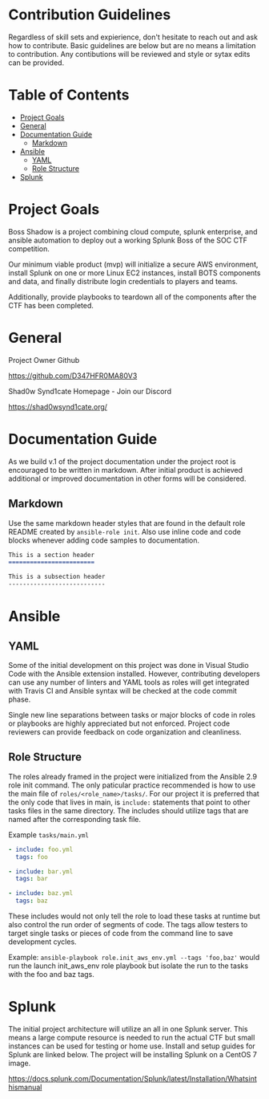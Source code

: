 Contribution Guidelines
=======================

Regardless of skill sets and expierience, don't hesitate to reach out and ask how to contribute. Basic guidelines are below but are no means a limitation to contribution. Any contibutions will be reviewed and style or sytax edits can be provided.


Table of Contents
=================

* [Project Goals](#project-goals)
* [General](#general)
* [Documentation Guide](#documentation-guide)
    * [Markdown](#markdown)
* [Ansible](#ansible)
    * [YAML](#yaml)
    * [Role Structure](#role-structure)
* [Splunk](#splunk)

Project Goals
=============

Boss Shadow is a project combining cloud compute, splunk enterprise, and ansible automation to deploy out a working Splunk Boss of the SOC CTF competition.

Our minimum viable product (mvp) will initialize a secure AWS environment, install Splunk on one or more Linux EC2 instances, install BOTS components and data, and finally distribute login credentials to players and teams.

Additionally, provide playbooks to teardown all of the components after the CTF has been completed.

General
=======

Project Owner Github

https://github.com/D347HFR0MA80V3

Shad0w Synd1cate Homepage - Join our Discord

https://shad0wsynd1cate.org/

Documentation Guide
===================

As we build v.1 of the project documentation under the project root is encouraged to be written in markdown. After initial product is achieved additional or improved documentation in other forms will be considered.

Markdown
--------

Use the same markdown header styles that are found in the default role README created by `ansible-role init`. Also use inline code and code blocks whenever adding code samples to documentation.

```md
This is a section header
========================

This is a subsection header
---------------------------
```

Ansible
=======

YAML
----

Some of the initial development on this project was done in Visual Studio Code with the Ansible extension installed. However, contributing developers can use any number of linters and YAML tools as roles will get integrated with Travis CI and Ansible syntax will be checked at the code commit phase.

Single new line separations between tasks or major blocks of code in roles or playbooks are highly appreciated but not enforced. Project code reviewers can provide feedback on code organization and cleanliness. 

Role Structure
--------------

The roles already framed in the project were initialized from the Ansible 2.9 role init command. The only paticular practice recommended is how to use the main file of `roles/<role_name>/tasks/`. For our project it is preferred that the only code that lives in main, is `include:` statements that point to other tasks files in the same directory. The includes should utilize tags that are named after the corresponding task file.

Example `tasks/main.yml`

```yml
- include: foo.yml
  tags: foo

- include: bar.yml
  tags: bar

- include: baz.yml
  tags: baz
```

These includes would not only tell the role to load these tasks at runtime but also control the run order of segments of code. The tags allow testers to target single tasks or pieces of code from the command line to save development cycles.

Example: `ansible-playbook role.init_aws_env.yml --tags 'foo,baz'` would run the launch init_aws_env role playbook but isolate the run to the tasks with the foo and baz tags.


Splunk
======

The initial project architecture will utilize an all in one Splunk server. This means a large compute resource is needed to run the actual CTF but small instances can be used for testing or home use. Install and setup guides for Splunk are linked below. The project will be installing Splunk on a CentOS 7 image.

https://docs.splunk.com/Documentation/Splunk/latest/Installation/Whatsinthismanual

